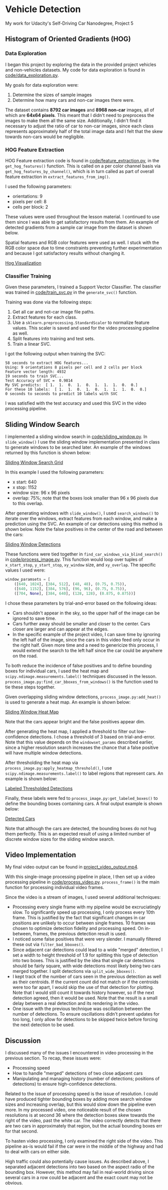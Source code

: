 # Vehicle Detection

My work for Udacity's Self-Driving Car Nanodegree, Project 5

## Histogram of Oriented Gradients (HOG)

### Data Exploration

I began this project by exploring the data in the provided project vehicles and non-vehicles datasets. My code for data exploration is found in [code/data_exploration.py](code/data_exploration.py).

My goals for data exploration were:

1. Determine the sizes of sample images
2. Determine how many cars and non-car images there were.

The dataset contains **8792 car images** and **8968 non-car** images, all of which are **64x64 pixels**. This meant that I didn't need to preprocess the images to make them all the same size. Additionally, I didn't find it necessary to adjust the ratio of car to non-car images, since each class represents approximately half of the total image data and I felt that the skew towards non-cars would be negligible.

### HOG Feature Extraction

HOG Feature extraction code is found in [code/feature_extraction.py](code/feature_extraction.py), in the `get_hog_features()` function. This is called on a per color channel basis via `get_hog_features_by_channel()`, which is in turn called as part of overall feature extraction in `extract_features_from_img()`.

I used the following parameters:

* orientations: 9
* pixels per cell: 8
* cells per block: 2

These values were used throughout the lesson material. I continued to use them since I was able to get satisfactory results from them. An example of detected gradients from a sample car image from the dataset is shown below.

Spatial features and RGB color features were used as well. I stuck with the RGB color space due to time constraints preventing further experimentation and because I got satisfactory results without changing it.

[Hog Visualization](output_images/hog_visualization.png)

### Classifier Training

Given these parameters, I trained a Support Vector Classifier. The classifier was trained in [code/train_svc.py](code/train_svc.py) in the `generate_svc()` function.

Training was done via the following steps:

1. Get all car and not-car image file paths.
2. Extract features for each class.
3. Use a `sklearn.preprocessing.StandardScaler` to normalize feature values. This scaler is saved and used for the video processing pipeline as well.
4. Split features into training and test sets.
5. Train a linear SVC.

I got the following output when training the SVC:

```
58 seconds to extract HOG features...
Using: 9 orientations 8 pixels per cell and 2 cells per block
Feature vector length: 4932
19 seconds to train SVC...
Test Accuracy of SVC =  0.9814
My SVC predicts:  [ 1.  1.  0.  1.  0.  1.  1.  1.  0.  0.]
For these 10 labels:  [ 1.  1.  0.  1.  0.  1.  1.  1.  0.  0.]
0 seconds to seconds to predict 10 labels with SVC
```

I was satisfied with the test accuracy and used this SVC in the video processing pipeline.

## Sliding Window Search

I implemented a sliding window search in [code/sliding_window.py](code/sliding_window.py). In `slide_window()` I use the sliding window implementation presented in class to generate windows to be searched later. An example of the windows returned by this function is shown below:

[Sliding Window Search Grid](output_images/sliding_window_search_grid.png)

In this example I used the following parameters:

* x start: 640
* x stop: 1152
* window size: 96 x 96 pixels
* overlap: 75%; note that the boxes look smaller than 96 x 96 pixels due to this overlap.

After generating windows with `slide_window()`, I used `search_windows()` to iterate over the windows, extract features from each window, and make a prediction using the SVC. An example of car detections using this method is shown below. Note the false positives in the center of the road and between the cars:

[Sliding Window Detections](output_images/sliding_window_detections.png)

These functions were tied together in `find_car_windows_via_blind_search()` in [code/process_image.py](code/process_image.py). This function would loop over tuples of `x_start_stop`, `y_start_stop`, `xy_window` size, and `xy_overlap`. The specific values I used were:

```python
window_paramsets = [
    ([640, 1024], [384, 512], (48, 48), (0.75, 0.75)),
    ([640, 1152], [384, 576], (96, 96), (0.75, 0.75)),
    ([704, None], [384, 640], (128, 128), (0.875, 0.875))]
```

I chose these parameters by trial-and-error based on the following ideas:

* Cars shouldn't appear in the sky, so the upper half of the image can be ignored to save time.
* Cars further away should be smaller and closer to the center. Cars closer are larger and can appear at the edges.
* In the specific example of the project video, I can save time by ignoring the left half of the image, since the cars in this video feed only occur in the right half. Given more time and a need to genericize this process, I would extend the search to the left half since the car could be anywhere on the road.

To both reduce the incidence of false positives and to define bounding boxes for individual cars, I used the heat map and `scipy.ndimage.measurements.label()` techniques discussed in the lesson. `process_image.py:find_car_bboxes_from_windows()` is the function used to tie these steps together.

Given overlapping sliding window detections, `process_image.py:add_heat()` is used to generate a heat map. An example is shown below:

[Sliding Window Heat Map](output_images/sliding_window_heat_map.png)

Note that the cars appear bright and the false positives appear dim.

After generating the heat map, I applied a threshold to filter out low-confidence detections. I chose a threshold of 3 based on trial-and-error. Note that this value depends on the `windowset_params` described earlier, since a higher resolution search increases the chance that a false positive will have multiple window detections.

After thresholding the heat map via `process_image.py:apply_heatmap_threshold()`, I use `scipy.ndimage.measurements.label()` to label regions that represent cars. An example is shown below:

[Labeled Thresholded Detections](output_images/labeled_thresholded.png)

Finally, these labels were fed to `process_image.py:get_labeled_boxes()` to define the bounding boxes containing cars. A final output example is shown below:

[Detected Cars](output_images/detected_cars.png)

Note that although the cars are detected, the bounding boxes do not hug them perfectly. This is an expected result of using a limited number of discrete window sizes for the sliding window search.

## Video Implementation

My final video output can be found in [project_video_output.mp4](project_video_output.mp4).

With this single-image processing pipeline in place, I then set up a video processing pipeline in [code/process_video.py](code/process_video.py). `process_frame()` is the main function for processing individual video frames.

Since the video is a stream of images, I used several additional techniques:

* Processing every single frame with my pipeline would be excruciatingly slow. To significantly speed up processing, I only process every 10th frame. This is justified by the fact that significant changes in car positions are unlikely to occur between single frames. 10 frames was chosen to optimize detection fidelity and processing speed. On in-between, frames, the previous detection result is used.
* I noticed some false positives that were very slender. I manually filtered these out via `filter_bad_bboxes()`.
* Since adjacent car detections could lead to a wide "merged" detection, I set a width to height threshold of 1.9 for splitting this type of detection into two boxes. This is justified by the idea that single car detections should be fairly square, with wide detections most likely being two cars merged together. I split detections via `split_wide_bboxes()`.
* I kept track of the number of cars seen in the previous detection as well as their centroids. If the current count did not match or if the centroids were too far apart, I would skip the use of that detection for plotting. Note that I would still count it towards history however, so if the next detection agreed, then it would be used. Note that the result is a small delay between a real detection and its rendering in the video.
* One issue with the previous technique was oscillation between the number of detections. To ensure oscillations didn't prevent updates for too long, I only allow for detections to be skipped twice before forcing the next detection to be used.

## Discussion

I discussed many of the issues I encountered in video processing in the previous section. To recap, these issues were:

* Processing speed
* How to handle "merged" detections of two close adjacent cars
* Manipulating and managing history (number of detections; positions of detections) to ensure high-confidence detections.

Related to the issue of processing speed is the issue of resolution. I could have produced tighter bounding boxes by adding more search window sizes and increasing overlap, but this would slow down the pipeline even more. In my processed video, one noticeable result of the chosen resolutions is at second 36 where the detection boxes skew towards the right of the video, past the white car. The video correctly detects that there are two cars in approximately that region, but the actual bounding boxes err for that second.

To hasten video processing, I only examined the right side of the video. This pipeline as-is would fail if the car were in the middle of the highway and had to deal with cars on either side.

High traffic could also potentially cause issues. As described above, I separated adjacent detections into two based on the aspect radio of the bounding box. However, this method may fail in real-world driving since several cars in a row could be adjacent and the exact count may not be obvious.
